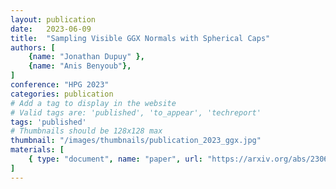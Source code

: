 ```yaml
---
layout: publication
date:   2023-06-09
title:  "Sampling Visible GGX Normals with Spherical Caps"
authors: [
    {name: "Jonathan Dupuy" },
    {name: "Anis Benyoub"},
]
conference: "HPG 2023"
categories: publication
# Add a tag to display in the website
# Valid tags are: 'published', 'to_appear', 'techreport'
tags: 'published'
# Thumbnails should be 128x128 max
thumbnail: "/images/thumbnails/publication_2023_ggx.jpg"
materials: [
    { type: "document", name: "paper", url: "https://arxiv.org/abs/2306.05044" }
]
---
```

